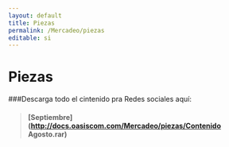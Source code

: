 ```yaml
---
layout: default
title: Piezas
permalink: /Mercadeo/piezas
editable: si
---
```


# Piezas

###Descarga todo el cintenido pra Redes sociales aquí:
>#### [Septiembre](http://docs.oasiscom.com/Mercadeo/piezas/Contenido Agosto.rar) 
